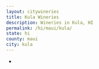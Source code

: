 ```yaml
---
layout: citywineries
title: Kula Wineries
description: Wineries in Kula, HI
permalink: /hi/maui/kula/
state: hi
county: maui
city: kula
---
```

-
